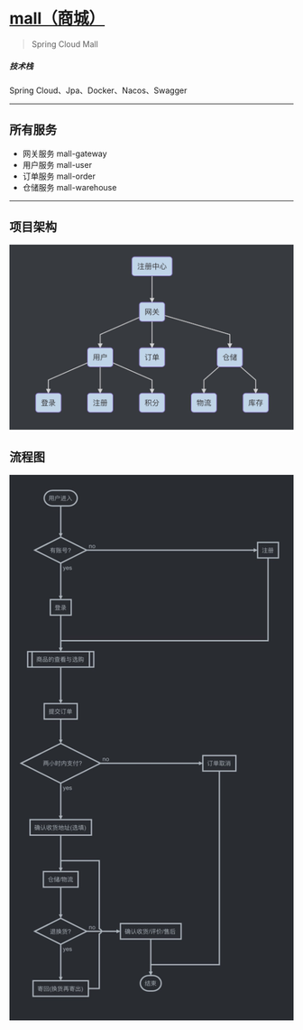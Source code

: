 # [mall（商城）](https://amoswang0626.github.io/mall/)

> Spring Cloud Mall

##### 技术栈

Spring Cloud、Jpa、Docker、Nacos、Swagger

---
## 所有服务
- 网关服务 mall-gateway
- 用户服务 mall-user
- 订单服务 mall-order
- 仓储服务 mall-warehouse

---
## 项目架构
![mall 架构图](resources/mall_architecture.jpg)

## 流程图
![mall 流程图](resources/mall_flow_chart.jpg)